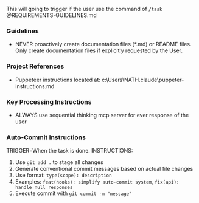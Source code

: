 This will going to trigger if the user use the command of `/task` @REQUIREMENTS-GUIDELINES.md

### Guidelines
- NEVER proactively create documentation files (*.md) or README files. Only create documentation files if explicitly requested by the User.

### Project References
- Puppeteer instructions located at: c:\Users\NATH\.claude\puppeter-instructions.md

### Key Processing Instructions
- ALWAYS use sequential thinking mcp server for ever response of the user

### Auto-Commit Instructions
TRIGGER=When the task is done.
INSTRUCTIONS:
1. Use `git add .` to stage all changes
2. Generate conventional commit messages based on actual file changes
3. Use format: `type(scope): description`
4. Examples: `feat(hooks): simplify auto-commit system`, `fix(api): handle null responses`
5. Execute commit with `git commit -m "message"`